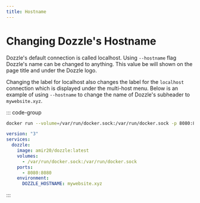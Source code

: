```yaml
---
title: Hostname
---
```


# Changing Dozzle's Hostname

Dozzle's default connection is called localhost. Using `--hostname` flag Dozzle's name can be changed to anything. This value be will shown on the page title and under the Dozzle logo.

Changing the label for localhost also changes the label for the `localhost` connection which is displayed under the multi-host menu. Below is an example of using `--hostname` to change the name of Dozzle's subheader to `mywebsite.xyz`.

::: code-group

```sh
docker run --volume=/var/run/docker.sock:/var/run/docker.sock -p 8080:8080 amir20/dozzle --hostname mywebsite.xyz
```

```yaml [docker-compose.yml]
version: "3"
services:
  dozzle:
    image: amir20/dozzle:latest
    volumes:
      - /var/run/docker.sock:/var/run/docker.sock
    ports:
      - 8080:8080
    environment:
      DOZZLE_HOSTNAME: mywebsite.xyz
```

:::
